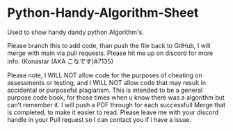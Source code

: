 # Python-Handy-Algorithm-Sheet
Used to show handy dandy python Algorithm's.

Please branch this to add code, than push the file back to GitHub, I will merge with main via pull requests.
Please hit me up on discord for more info. (Konastar (AKA こなです)#7135)

Please note, I WILL NOT allow code for the purposes of cheating on assessments or testing, and I WILL NOT allow code that may result in accidental or purposeful plagiarism.
This is intended to be a general purpose code book, for those times when u know there was a algorithm but can’t remember it.
I will push a PDF through for each successfull Merge that is completed, to make it easier to read.
Please leave me with your discord handle in your Pull request so I can contact you if i have a issue.
